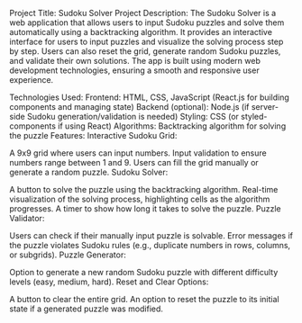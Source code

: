 Project Title: Sudoku Solver
Project Description:
The Sudoku Solver is a web application that allows users to input Sudoku puzzles and solve them automatically using a backtracking algorithm. It provides an interactive interface for users to input puzzles and visualize the solving process step by step. Users can also reset the grid, generate random Sudoku puzzles, and validate their own solutions. The app is built using modern web development technologies, ensuring a smooth and responsive user experience.

Technologies Used:
Frontend: HTML, CSS, JavaScript (React.js for building components and managing state)
Backend (optional): Node.js (if server-side Sudoku generation/validation is needed)
Styling: CSS (or styled-components if using React)
Algorithms: Backtracking algorithm for solving the puzzle
Features:
Interactive Sudoku Grid:

A 9x9 grid where users can input numbers.
Input validation to ensure numbers range between 1 and 9.
Users can fill the grid manually or generate a random puzzle.
Sudoku Solver:

A button to solve the puzzle using the backtracking algorithm.
Real-time visualization of the solving process, highlighting cells as the algorithm progresses.
A timer to show how long it takes to solve the puzzle.
Puzzle Validator:

Users can check if their manually input puzzle is solvable.
Error messages if the puzzle violates Sudoku rules (e.g., duplicate numbers in rows, columns, or subgrids).
Puzzle Generator:

Option to generate a new random Sudoku puzzle with different difficulty levels (easy, medium, hard).
Reset and Clear Options:

A button to clear the entire grid.
An option to reset the puzzle to its initial state if a generated puzzle was modified.
